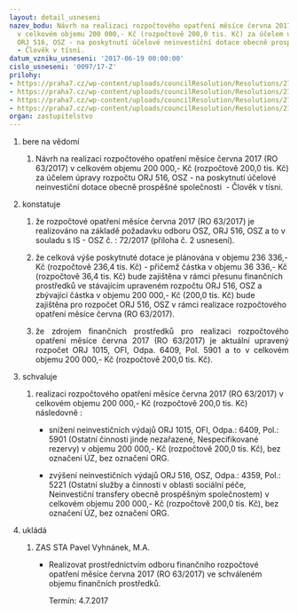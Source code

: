 ```yaml
---
layout: detail_usneseni
nazev_bodu: Návrh na realizaci rozpočtového opatření měsíce června 2017 (RO 63/2017)
  v celkovém objemu 200 000,- Kč (rozpočtově 200,0 tis. Kč) za účelem úpravy rozpočtu
  ORJ 516, OSZ - na poskytnutí účelové neinvestiční dotace obecně prospěšné společnosti
  - Člověk v tísni.
datum_vzniku_usneseni: '2017-06-19 00:00:00'
cislo_usneseni: '0097/17-Z'
prilohy:
- https://praha7.cz/wp-content/uploads/councilResolution/Resolutions/27318/export/DZ_0664~218009.docx
- https://praha7.cz/wp-content/uploads/councilResolution/Resolutions/27318/export/IS_OSZ_72_2017_Pozadaveknarozpoctoveopatreni~218008.doc
- https://praha7.cz/wp-content/uploads/councilResolution/Resolutions/27318/export/Usneseni_R_MC_Praha7_0535_17_R~218006.pdf
- https://praha7.cz/wp-content/uploads/councilResolution/Resolutions/27318/export/export~301215.pdf
organ: zastupitelstvo
---
```

<OL class=urzList_view id=urzList>
<LI class=urzClass1><SPAN name="1">bere na vědomí</SPAN> 
<OL class=urzOlClass>
<LI class=urzClass2 style="TEXT-ALIGN: left"><SPAN>
<P>Návrh na realizaci rozpočtového opatření měsíce června 2017 (RO 63/2017) v celkovém objemu 200 000,- Kč (rozpočtově 200,0 tis. Kč) za účelem úpravy rozpočtu ORJ 516, OSZ - na poskytnutí účelové neinvestiční dotace obecně prospěšné společnosti&nbsp; - Člověk v tísni.</P></SPAN></LI></OL></LI>
<LI class=urzClass1><SPAN name="6">konstatuje</SPAN> 
<OL class=urzOlClass>
<LI class=urzClass2 style="TEXT-ALIGN: left"><SPAN>
<P>že rozpočtové opatření měsíce června 2017 (RO 63/2017)&nbsp;je realizováno na základě požadavku odboru OSZ, ORJ 516, OSZ a to v souladu s IS - OSZ č. : 72/2017 (příloha č. 2 usnesení).</P></SPAN></LI>
<LI class=urzClass2 style="TEXT-ALIGN: left"><SPAN>
<P>že celková výše poskytnuté dotace je plánována v objemu 236 336,- Kč (rozpočtově 236,4 tis. Kč) - přičemž částka v objemu 36 336,- Kč (rozpočtově 36,4 tis. Kč) bude zajištěna v rámci přesunu finančních prostředků ve stávajícím upraveném rozpočtu ORJ 516, OSZ a zbývající částka v objemu 200 000,- Kč (200,0 tis. Kč) bude zajištěna pro rozpočet ORJ 516, OSZ v rámci realizace rozpočtového opatření měsíce června (RO 63/2017).</P></SPAN></LI>
<LI class=urzClass2 style="TEXT-ALIGN: justify"><SPAN>
<P style="TEXT-ALIGN: justify" data-mce-style="text-align: justify;">že zdrojem finančních prostředků pro realizaci rozpočtového opatření měsíce června 2017 (RO 63/2017) je aktuální upravený rozpočet ORJ 1015, OFI, Odpa. 6409, Pol. 5901 a to v celkovém objemu 200 000,- Kč (rozpočtově 200,0 tis. Kč). <BR></P></SPAN></LI></OL></LI>
<LI class=urzClass1><SPAN name="24">schvaluje</SPAN> 
<OL class=urzOlClass>
<LI class=urzClass2 style="TEXT-ALIGN: left"><SPAN>
<P>realizaci rozpočtového opatření&nbsp;měsíce června 2017 (RO 63/2017) v celkovém objemu 200 000,- Kč (rozpočtově 200,0 tis. Kč) následovně :</P></SPAN>
<UL class=urzUlClass>
<LI class=urzClass3 style="TEXT-ALIGN: left"><SPAN>
<P>snížení neinvestičních výdajů ORJ 1015, OFI, Odpa.: 6409, Pol.: 5901 (Ostatní činnosti jinde nezařazené, Nespecifikované rezervy) v objemu 200 000,- Kč (rozpočtově 200,0 tis. Kč), bez označení ÚZ, bez označení ORG.<BR></P></SPAN></LI>
<LI class=urzClass3 style="TEXT-ALIGN: left"><SPAN>
<P>zvýšení neinvestičních výdajů ORJ 516, OSZ, Odpa.: 4359, Pol.: 5221 (Ostatní služby a činnosti v oblasti sociální péče, Neinvestiční transfery obecně prospěšným společnostem) v celkovém objemu 200 000,- Kč (rozpočtově 200,0 tis. Kč), bez označení ÚZ, bez označení ORG.</P></SPAN></LI></UL></LI></OL></LI>
<LI class=urzClass1 id=urzUkoly><SPAN name="1">ukládá</SPAN>
<OL class=urzOlClass>
<LI class=urzClass2><SPAN>
<P>ZAS STA Pavel Vyhnánek, M.A.</P></SPAN>
<UL class=urzUlClass>
<LI class=urzClass3><SPAN>
<P>Realizovat prostřednictvím odboru finančního rozpočtové opatření měsíce června 2017 (RO 63/2017) ve schváleném objemu finančních prostředků.</P></SPAN><SPAN class=urzUkolTermin>Termín:&nbsp;4.7.2017</SPAN></LI></UL></LI></OL></LI></OL>